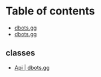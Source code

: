 # Table of contents

* [dbots.gg](README.md)
* [dbots.gg](untitled.md)

## classes

* [Api \| dbots.gg](classes/untitled.md)

